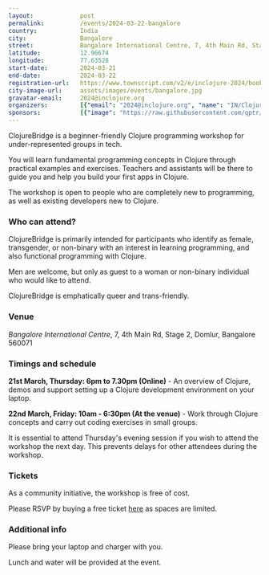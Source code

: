 ```yaml
---
layout:             post
permalink:          /events/2024-03-22-bangalore
country:            India
city:               Bangalore
street:             Bangalore International Centre, 7, 4th Main Rd, Stage 2, Domlur
latitude:           12.96674
longitude:          77.63528
start-date:         2024-03-21
end-date:           2024-03-22
registration-url:   https://www.townscript.com/v2/e/inclojure-2024/booking/tickets
city-image-url:     assets/images/events/bangalore.jpg
gravatar-email:     2024@inclojure.org
organizers:         [{"email": "2024@inclojure.org", "name": "IN/Clojure", "twitter": "in_clojure"}, {"email": "alisha@nilenso.com", "github": "alishamohanty", "name": "Alisha Mohanty", "twitter": "withloveaal"}]
sponsors:           [{"image": "https://raw.githubusercontent.com/qptr/clojurebridge.github.io/bangalore-march-2024/assets/images/sponsors/original/187/nilenso-rgb-primary-transparent.png", "name": "nilenso", "url": "https://nilenso.com"}]
---
```


ClojureBridge is a beginner-friendly Clojure programming workshop for under-represented groups in tech.

You will learn fundamental programming concepts in Clojure through practical examples and exercises. Teachers and assistants will be there to guide you and help you build your first apps in Clojure.

The workshop is open to people who are completely new to programming, as well as existing developers new to Clojure.

### Who can attend?

ClojureBridge is primarily intended for participants who identify as female, transgender, or non-binary with an interest in learning programming, and also functional programming with Clojure.

Men are welcome, but only as guest to a woman or non-binary individual who would like to attend.

ClojureBridge is emphatically queer and trans-friendly.

### Venue

_Bangalore International Centre_, 7, 4th Main Rd, Stage 2, Domlur, Bangalore 560071

### Timings and schedule

**21st March, Thursday: 6pm to 7.30pm (Online)** - An overview of Clojure, demos and support setting up a Clojure development environment on your laptop.

**22nd March, Friday: 10am - 6:30pm (At the venue)** - Work through Clojure concepts and carry out coding exercises in small groups.

It is essential to attend Thursday's evening session if you wish to attend the workshop the next day. This prevents delays for other attendees during the workshop.

### Tickets

As a community initiative, the workshop is free of cost.

Please RSVP by buying a free ticket [here](https://www.townscript.com/v2/e/inclojure-2024/booking/tickets) as spaces are limited.

### Additional info

Please bring your laptop and charger with you.

Lunch and water will be provided at the event.
